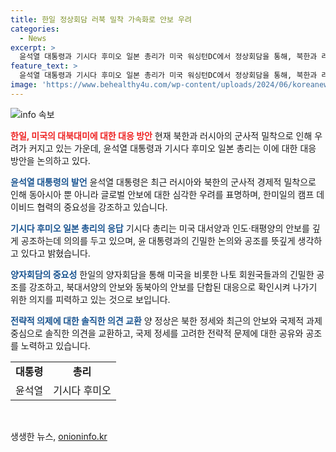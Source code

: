 ```yaml
---
title: 한일 정상회담 러북 밀착 가속화로 안보 우려
categories:
  - News
excerpt: >
  윤석열 대통령과 기시다 후미오 일본 총리가 미국 워싱턴DC에서 정상회담을 통해, 북한과 러시아의 군사 밀착을 우려하며 나토 회원국과의 긴밀한 협력을 강조했다. 윤 대통령은 러시아와 북한의 동맹이 동아시아와 글로벌 안보에 심각한 우려를 유발한다고 밝히며, 한일이 나토 회원국들과 협력하여 북대서양의 안보와 동북아의 안보를 단단히 잇는 데 중요성을 강조했다. 기시다 총리는 양 국 정상이 긴밀한 협력을 통해 국제 안보와 국제적 과제를 솔직하게 논의함으로써 중요성을 강조했다.
feature_text: >
  윤석열 대통령과 기시다 후미오 일본 총리가 미국 워싱턴DC에서 정상회담을 통해, 북한과 러시아의 군사 밀착을 우려하며 나토 회원국과의 긴밀한 협력을 강조했다. 윤 대통령은 러시아와 북한의 동맹이 동아시아와 글로벌 안보에 심각한 우려를 유발한다고 밝히며, 한일이 나토 회원국들과 협력하여 북대서양의 안보와 동북아의 안보를 단단히 잇는 데 중요성을 강조했다. 기시다 총리는 양 국 정상이 긴밀한 협력을 통해 국제 안보와 국제적 과제를 솔직하게 논의함으로써 중요성을 강조했다.
image: 'https://www.behealthy4u.com/wp-content/uploads/2024/06/koreanews.jpg'
---
```


<p><img src="https://www.behealthy4u.com/wp-content/uploads/2024/06/koreanews.jpg" alt="info 속보" /></p>

<p><b><span style="color: #ee2323;">한일, 미국의 대북대미에 대한 대응 방안</span></b>
현재 북한과 러시아의 군사적 밀착으로 인해 우려가 커지고 있는 가운데, 윤석열 대통령과 기시다 후미오 일본 총리는 이에 대한 대응 방안을 논의하고 있다. </p>

<p><b><span style="color: #1a5490;">윤석열 대통령의 발언</span></b>
윤석열 대통령은 최근 러시아와 북한의 군사적 경제적 밀착으로 인해 동아시아 뿐 아니라 글로벌 안보에 대한 심각한 우려를 표명하며, 한미일의 캠프 데이비드 협력의 중요성을 강조하고 있습니다.</p>

<p><b><span style="color: #1a5490;">기시다 후미오 일본 총리의 응답</span></b>
기시다 총리는 미국 대서양과 인도·태평양의 안보를 깊게 공조하는데 의의를 두고 있으며, 윤 대통령과의 긴밀한 논의와 공조를 뜻깊게 생각하고 있다고 밝혔습니다. </p>

<p><b><span style="color: #1a5490;">양자회담의 중요성</span></b>
한일의 양자회담을 통해 미국을 비롯한 나토 회원국들과의 긴밀한 공조를 강조하고, 북대서양의 안보와 동북아의 안보를 단합된 대응으로 확인시켜 나가기 위한 의지를 피력하고 있는 것으로 보입니다. </p>

<p><b><span style="color: #1a5490;">전략적 의제에 대한 솔직한 의견 교환</span></b>
양 정상은 북한 정세와 최근의 안보와 국제적 과제 중심으로 솔직한 의견을 교환하고, 국제 정세를 고려한 전략적 문제에 대한 공유와 공조를 노력하고 있습니다.</p>

<table>
  <tr>
    <td style="text-align: center; height: 17px;"><b>대통령</b></td>
    <td style="text-align: center; height: 17px;"><b>총리</b></td>
  </tr>
  <tr>
    <td>윤석열</td>
    <td>기시다 후미오</td>
  </tr>
</table>

<p data-ke-size="size16">&nbsp;</p>
생생한 뉴스, <a href="https://onioninfo.kr" rel="dofollow">onioninfo.kr</a>


